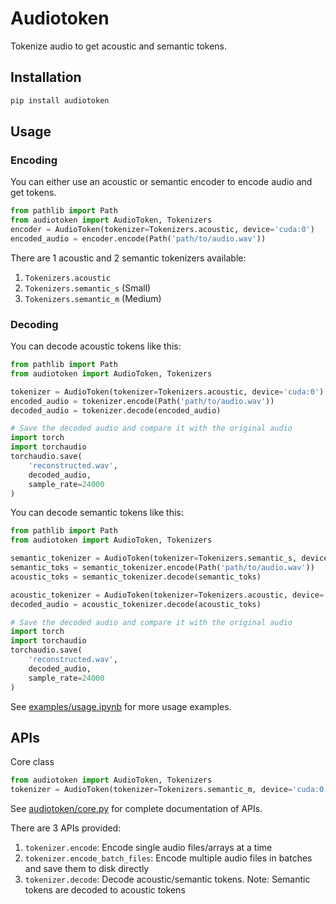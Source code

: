# Audiotoken

Tokenize audio to get acoustic and semantic tokens.

## Installation

```bash
pip install audiotoken
```

## Usage

### Encoding

You can either use an acoustic or semantic encoder to encode audio and get tokens.

```python
from pathlib import Path
from audiotoken import AudioToken, Tokenizers
encoder = AudioToken(tokenizer=Tokenizers.acoustic, device='cuda:0')
encoded_audio = encoder.encode(Path('path/to/audio.wav'))
```

There are 1 acoustic and 2 semantic tokenizers available:

1. `Tokenizers.acoustic`
2. `Tokenizers.semantic_s` (Small)
3. `Tokenizers.semantic_m` (Medium)

### Decoding

You can decode acoustic tokens like this:

```python
from pathlib import Path
from audiotoken import AudioToken, Tokenizers

tokenizer = AudioToken(tokenizer=Tokenizers.acoustic, device='cuda:0')
encoded_audio = tokenizer.encode(Path('path/to/audio.wav'))
decoded_audio = tokenizer.decode(encoded_audio)

# Save the decoded audio and compare it with the original audio
import torch
import torchaudio
torchaudio.save(
    'reconstructed.wav',
    decoded_audio,
    sample_rate=24000
)
```

You can decode semantic tokens like this:

```python
from pathlib import Path
from audiotoken import AudioToken, Tokenizers

semantic_tokenizer = AudioToken(tokenizer=Tokenizers.semantic_s, device='cuda:0')
semantic_toks = semantic_tokenizer.encode(Path('path/to/audio.wav'))
acoustic_toks = semantic_tokenizer.decode(semantic_toks)

acoustic_tokenizer = AudioToken(tokenizer=Tokenizers.acoustic, device='cuda:0')
decoded_audio = acoustic_tokenizer.decode(acoustic_toks)

# Save the decoded audio and compare it with the original audio
import torch
import torchaudio
torchaudio.save(
    'reconstructed.wav',
    decoded_audio,
    sample_rate=24000
)
```

See [examples/usage.ipynb](examples/usage.ipynb) for more usage examples.

## APIs

Core class

```python
from audiotoken import AudioToken, Tokenizers
tokenizer = AudioToken(tokenizer=Tokenizers.semantic_m, device='cuda:0')
```

See [audiotoken/core.py](audiotoken/core.py) for complete documentation of APIs.

There are 3 APIs provided:

1. `tokenizer.encode`: Encode single audio files/arrays at a time
2. `tokenizer.encode_batch_files`: Encode multiple audio files in batches and save them to disk directly
3. `tokenizer.decode`: Decode acoustic/semantic tokens. Note: Semantic tokens are decoded to acoustic tokens
